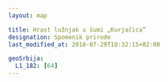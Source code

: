 ```yaml
---
layout: map

title: Hrast lužnjak u šumi „Kurjačica”
designation: Spomenik prirode
last_modified_at: 2018-07-29T18:32:15+02:00

geoSrbija:
  L1_182: [64]
---
```

